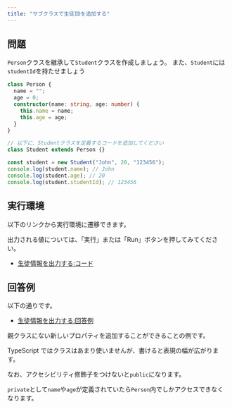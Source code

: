 ```yaml
---
title: "サブクラスで生徒IDを追加する"
---
```


## 問題

`Person`クラスを継承して`Student`クラスを作成しましょう。
また、`Student`には`studentId`を持たせましょう

```typescript
class Person {
  name = "";
  age = 0;
  constructor(name: string, age: number) {
    this.name = name;
    this.age = age;
  }
}

// 以下に、Studentクラスを定義するコードを追加してください
class Student extends Person {}

const student = new Student("John", 20, "123456");
console.log(student.name); // John
console.log(student.age); // 20
console.log(student.studentId); // 123456
```

## 実行環境

以下のリンクから実行環境に遷移できます。

出力される値については、「実行」または「Run」ボタンを押してみてください。

- [生徒情報を出力する:コード](https://www.typescriptlang.org/ja/play?#code/MYGwhgzhAEAKCmAnCB7AdtA3gKGtNYAtvNALzQBEFA3LtGAOYnkAMtew6EALogK7BuKRAAoCxAFzQeiAJZoGAGnpMpaPoQBGSAJRY6ebgAtZEAHTjm+IvHZ5ox02cZWXdgL7ZP2APQ-ogKdygNBygNYMgIAMAMrcfAAm8GjcgPUMgJcMgJ0MgEkMgFnagJX+gJoMgNEMgM0MgD8MgJMM6YC-8YAFSoDqDIBmDIDyDIAGDICqDIAiDNigkDBRsfHc0PAAHtzxMTAIyOj63pxoPNLRcQlk+PAA7tC9y9wiFABSKEZoFMoATCzKFACMZwDMACwArABsFDq0c6gg8GYgKAwRDw+gkLDYPtA-NBDsdOlwUD8-gCgUt+s4mBCoRc4fMEb9-oDgTszET+gBJGKY-y3R6vIA)

## 回答例

以下の通りです。

- [生徒情報を出力する:回答例](https://www.typescriptlang.org/ja/play?#code/MYGwhgzhAEAKCmAnCB7AdtA3gKGtNYAtvNALzQBEFA3LtGAOYnkAMtew6EALogK7BuKRAAoCxAFzQeiAJZoGAGnpMpaPoQBGSAJRY6ebgAtZEAHTjm+IvHZ5ox02cZWXdgL7ZP2APQ-ogKdygNBygNYMgIAMAMrcfAAm8GjcgPUMgJcMgJ0MgEkMgFnagJX+gJoMgNEMgM0MgD8MgJMM6YC-8YAFSoDqDIBmDIDyDIAGDICqDIAiDNigkDBRsfHc0PAAHtzxMTAIyOj6eDx9CQCSMWSUNNh0nGgyAkKillIy8koq8Goa2ojKc3GLMQe8R3o49tJ8AA5IYjbKLjp2hiZzNd+ksVsDbh4vOtNjxpNEbgNyGh4AB3aC9BEiCgAKRQRjQFGUACYWMoKABGIkAZgALABWABsFD+nS4KBA8DMIBQDBE4O4Fhsf2gfmguPxrK27M53N5-OcTGFopJktQHK5PL58P6Zn5SyV-kptMZQA)

親クラスにない新しいプロパティを追加することができることの例です。

TypeScript ではクラスはあまり使いませんが、書けると表現の幅が広がります。

なお、アクセシビリティ修飾子をつけないと`public`になります。

`private`として`name`や`age`が定義されていたら`Person`内でしかアクセスできなくなります。

